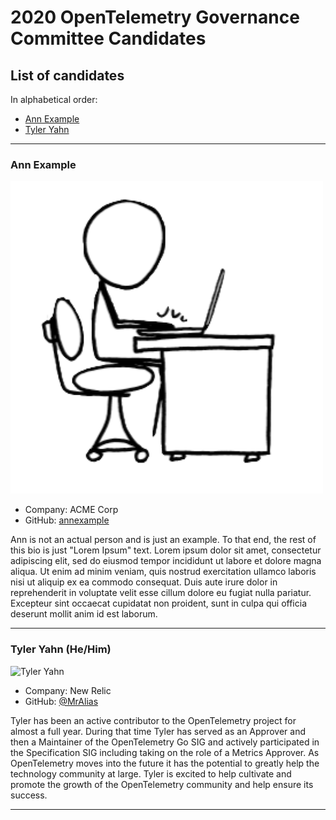 # 2020 OpenTelemetry Governance Committee Candidates

## List of candidates

In alphabetical order:

- [Ann Example](#Ann-Example)
- [Tyler Yahn](#Tyler-Yahn)

---

### Ann Example

![Ann Example](static/ann-example.png)

- Company: ACME Corp
- GitHub: [annexample](https://github.com/annexample)

Ann is not an actual person and is just an example. To that end, the rest of
this bio is just "Lorem Ipsum" text. Lorem ipsum dolor sit amet, consectetur
adipiscing elit, sed do eiusmod tempor incididunt ut labore et dolore magna
aliqua. Ut enim ad minim veniam, quis nostrud exercitation ullamco laboris nisi
ut aliquip ex ea commodo consequat.  Duis aute irure dolor in reprehenderit in
voluptate velit esse cillum dolore eu fugiat nulla pariatur. Excepteur sint
occaecat cupidatat non proident, sunt in culpa qui officia deserunt mollit anim
id est laborum.

---

### Tyler Yahn (He/Him)

![Tyler Yahn](https://media-exp1.licdn.com/dms/image/C4E03AQGIVMZfZIio8Q/profile-displayphoto-shrink_200_200/0?e=1608163200&v=beta&t=yFPwjgZomuLSexgC3aZ2H9Lzo1ZXsLNAaqz8lIns1do)

- Company: New Relic
- GitHub: [@MrAlias](https://github.com/MrAlias)

Tyler has been an active contributor to the OpenTelemetry project for almost a
full year. During that time Tyler has served as an Approver and then a Maintainer
of the OpenTelemetry Go SIG and actively participated in the Specification SIG
including taking on the role of a Metrics Approver. As OpenTelemetry moves into
the future it has the potential to greatly help the technology community at large.
Tyler is excited to help cultivate and promote the growth of the OpenTelemetry
community and help ensure its success.

---
